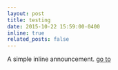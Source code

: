 ```yaml
---
layout: post
title: testing
date: 2015-10-22 15:59:00-0400
inline: true
related_posts: false
---
```


A simple inline announcement. <a href="/blog/2023/post-bibliography">go to</a>
